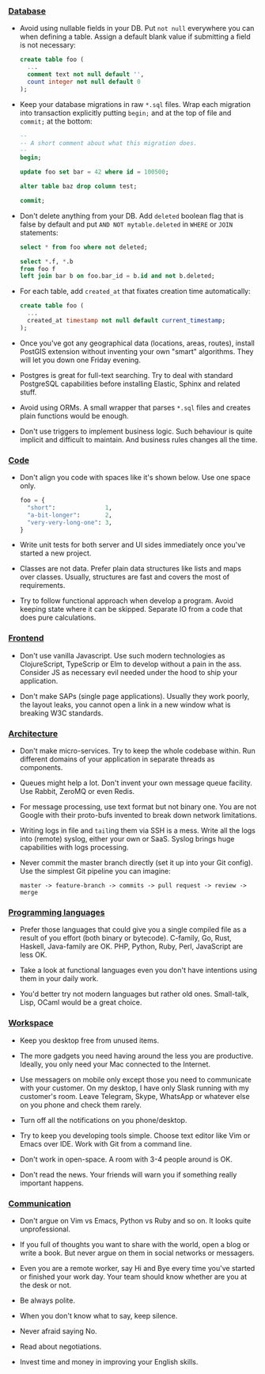 ### [Database](#database)

- Avoid using nullable fields in your DB. Put `not null` everywhere you can when
  defining a table. Assign a default blank value if submitting a field is not
  necessary:

  ```sql
  create table foo (
    ...
    comment text not null default '',
    count integer not null default 0
  );
  ```

- Keep your database migrations in raw `*.sql` files. Wrap each migration into
  transaction explicitly putting `begin;` and at the top of file and `commit;`
  at the bottom:

  ```sql
  --
  -- A short comment about what this migration does.
  --
  begin;

  update foo set bar = 42 where id = 100500;

  alter table baz drop column test;

  commit;
  ```

- Don't delete anything from your DB. Add `deleted` boolean flag that is false
  by default and put `AND NOT mytable.deleted` in `WHERE` or `JOIN` statements:

  ```sql
  select * from foo where not deleted;
  ```

  ```sql
  select *.f, *.b
  from foo f
  left join bar b on foo.bar_id = b.id and not b.deleted;
  ```

- For each table, add `created_at` that fixates creation time automatically:

  ```sql
  create table foo (
    ...
    created_at timestamp not null default current_timestamp;
  );
  ```

- Once you've got any geographical data (locations, areas, routes), install
  PostGIS extension without inventing your own "smart" algorithms. They will let
  you down one Friday evening.

- Postgres is great for full-text searching. Try to deal with standard
  PostgreSQL capabilities before installing Elastic, Sphinx and related stuff.

- Avoid using ORMs. A small wrapper that parses `*.sql` files and creates plain
  functions would be enough.

- Don't use triggers to implement business logic. Such behaviour is quite
  implicit and difficult to maintain. And business rules changes all the time.

### [Code](#code)

- Don't align you code with spaces like it's shown below. Use one space only.

  ```python
  foo = {
    "short":              1,
    "a-bit-longer":       2,
    "very-very-long-one": 3,
  }
  ```
- Write unit tests for both server and UI sides immediately once you've started
  a new project.

- Classes are not data. Prefer plain data structures like lists and maps over
  classes. Usually, structures are fast and covers the most of requirements.

- Try to follow functional approach when develop a program. Avoid keeping state
  where it can be skipped. Separate IO from a code that does pure calculations.

### [Frontend](#frontend)

- Don't use vanilla Javascript. Use such modern technologies as ClojureScript,
  TypeScrip or Elm to develop without a pain in the ass. Consider JS as
  necessary evil needed under the hood to ship your application.

- Don't make SAPs (single page applications). Usually they work poorly, the
  layout leaks, you cannot open a link in a new window what is breaking W3C
  standards.

### [Architecture](#architecture)

- Don't make micro-services. Try to keep the whole codebase within. Run
  different domains of your application in separate threads as components.

- Queues might help a lot. Don't invent your own message queue facility. Use
  Rabbit, ZeroMQ or even Redis.

- For message processing, use text format but not binary one. You are not Google
  with their proto-bufs invented to break down network limitations.

- Writing logs in file and `tail`ing them via SSH is a mess. Write all the logs
  into (remote) syslog, either your own or SaaS. Syslog brings huge capabilities
  with logs processing.

- Never commit the master branch directly (set it up into your Git config). Use
  the simplest Git pipeline you can imagine:

  ```
  master -> feature-branch -> commits -> pull request -> review -> merge
  ```

### [Programming languages](#lang)

- Prefer those languages that could give you a single compiled file as a result
  of you effort (both binary or bytecode). C-family, Go, Rust, Haskell,
  Java-family are OK. PHP, Python, Ruby, Perl, JavaScript are less OK.

- Take a look at functional languages even you don't have intentions using them
  in your daily work.

- You'd better try not modern languages but rather old ones. Small-talk, Lisp,
  OCaml would be a great choice.

### [Workspace](#workspace)

- Keep you desktop free from unused items.

- The more gadgets you need having around the less you are productive. Ideally,
  you only need your Mac connected to the Internet.

- Use messagers on mobile only except those you need to communicate with your
  customer. On my desktop, I have only Slask running with my customer's
  room. Leave Telegram, Skype, WhatsApp or whatever else on you phone and check
  them rarely.

- Turn off all the notifications on you phone/desktop.

- Try to keep you developing tools simple. Choose text editor like Vim or Emacs
  over IDE. Work with Git from a command line.

- Don't work in open-space. A room with 3-4 people around is OK.

- Don't read the news. Your friends will warn you if something really important
  happens.

### [Communication](#communication)

- Don't argue on Vim vs Emacs, Python vs Ruby and so on. It looks quite
  unprofessional.

- If you full of thoughts you want to share with the world, open a blog or write
  a book. But never argue on them in social networks or messagers.

- Even you are a remote worker, say Hi and Bye every time you've started or
  finished your work day. Your team should know whether are you at the desk or
  not.

- Be always polite.

- When you don't know what to say, keep silence.

- Never afraid saying No.

- Read about negotiations.

- Invest time and money in improving your English skills.
